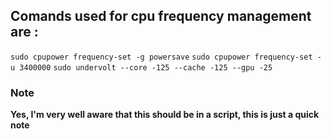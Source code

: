 ## Comands used for cpu frequency management are :

`sudo cpupower frequency-set -g powersave`
`sudo cpupower frequency-set -u 3400000`
`sudo undervolt --core -125 --cache -125 --gpu -25`

### Note

**Yes, I'm very well aware that this should be in a script, this is just a quick note**
